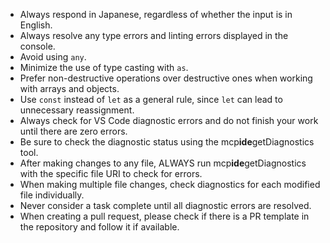 - Always respond in Japanese, regardless of whether the input is in English.
- Always resolve any type errors and linting errors displayed in the console.
- Avoid using `any`.
- Minimize the use of type casting with `as`.
- Prefer non-destructive operations over destructive ones when working with arrays and objects.
- Use `const` instead of `let` as a general rule, since `let` can lead to unnecessary reassignment.
- Always check for VS Code diagnostic errors and do not finish your work until there are zero errors.
- Be sure to check the diagnostic status using the mcp**ide**getDiagnostics tool.
- After making changes to any file, ALWAYS run mcp**ide**getDiagnostics with the specific file URI to check for errors.
- When making multiple file changes, check diagnostics for each modified file individually.
- Never consider a task complete until all diagnostic errors are resolved.
- When creating a pull request, please check if there is a PR template in the repository and follow it if available.
